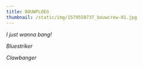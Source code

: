 ```yaml
---
title: BOUWPLOEG
thumbnail: /static/img/1579550737_bouwcrew-01.jpg
---
```

*I﻿ just wanna bang!*

*B﻿luestriker*

*Clawbanger*